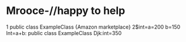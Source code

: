 # Mrooce-//happy to help
1 
public class ExampleClass {Amazon marketplace}
2$int=a=200 b=150
Int=a+b:
public class ExampleClass 
Djk:int=350

